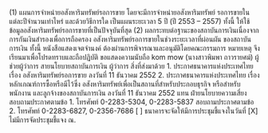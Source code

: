 (1) แผนการจำหน่ายอสังหาริมทรัพย์รอการขาย โดยจะมีการจำหน่ายอสังหาริมทรัพย์
รอการขายในแต่ละปีจำนวนเท่าไหร่ และด้วยวิธีการใด เป็นแผนระยะเวลา 5 ปี (ปี 2553 – 2557)
ทั้งนี้ ให้ใช้ข้อมูลอสังหาริมทรัพย์รอการขายที่เป็นปัจจุบันที่สุด
(2) ผลกระทบต่อฐานะของสถาบันการเงินเนื่องจากการกันเงินสำรองเพื่อการถือครอง
อสังหาริมทรัพย์รอการขายในช่วงระยะเวลาที่ผ่อนผัน
ของสถาบันการเงิน
ทั้งนี้ หนังสือแสดงเจตจำนงค์ ต้องผ่านการพิจารณาและอนุมัติโดยคณะกรรมการ
หมายเหตุ
จึงเรียนมาเพื่อโปรดทราบและถือปฏิบัติ
ขอแสดงความนับถือ
kom mow
(นางสาวพิมพา ถาวรายศม์)
ผู้ช่วยผู้ว่าการ สายนโยบายสถาบันการเงิน
ผู้ว่าการ
สิ่งที่ส่งมาด้วย 1. ประกาศธนาคารแห่งประเทศไทย เรื่อง อสังหาริมทรัพย์รอการขาย ลงวันที่
11 ธันวาคม 2552
2. ประกาศธนาคารแห่งประเทศไทย เรื่อง หลักเกณฑ์การซื้อหรือมีไว้ซึ่ง
อสังหาริมทรัพย์เพื่อเป็นสถานที่สำหรับประกอบธุรกิจ หรือสำหรับพนักงาน
และลูกจ้างของสถาบันการเงิน ลงวันที่ 11 ธันวาคม 2552
แทน
ฝ่ายนโยบายความเสี่ยง
สอบถามประกาศตามข้อ 1. โทรศัพท์ 0-2283-5304, 0-2283-5837
สอบถามประกาศตามข้อ 2. โทรศัพท์ 0-2283-6827, 0-2356-7686
[ ] ธนาคารจะจัดให้มีการประชุมชี้แจงในวันที่
[X] ไม่มีการจัดประชุมชี้แจง
ณ.
